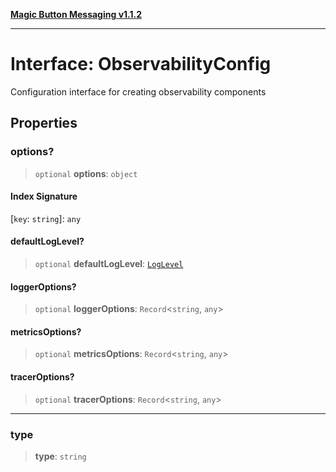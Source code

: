 [**Magic Button Messaging v1.1.2**](../README.md)

***

# Interface: ObservabilityConfig

Configuration interface for creating observability components

## Properties

### options?

> `optional` **options**: `object`

#### Index Signature

\[`key`: `string`\]: `any`

#### defaultLogLevel?

> `optional` **defaultLogLevel**: [`LogLevel`](../enumerations/LogLevel.md)

#### loggerOptions?

> `optional` **loggerOptions**: `Record`\<`string`, `any`\>

#### metricsOptions?

> `optional` **metricsOptions**: `Record`\<`string`, `any`\>

#### tracerOptions?

> `optional` **tracerOptions**: `Record`\<`string`, `any`\>

***

### type

> **type**: `string`
